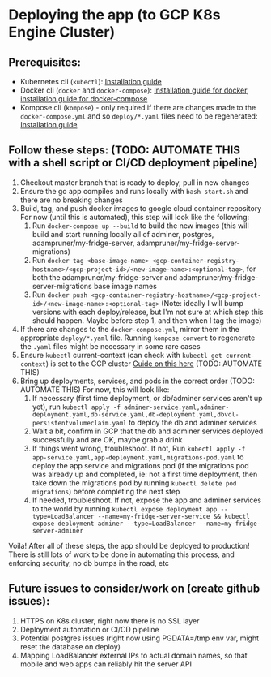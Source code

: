 # Deploying the app (to GCP K8s Engine Cluster)

## Prerequisites:
- Kubernetes cli (`kubectl`): [Installation guide](https://kubernetes.io/docs/tasks/tools/install-kubectl/)
- Docker cli (`docker` and `docker-compose`): [Installation guide for docker](https://docs.docker.com/get-docker/), [installation guide for docker-compose](https://docs.docker.com/compose/install/)
- Kompose cli (`kompose`) - only required if there are changes made to the `docker-compose.yml` and so `deploy/*.yaml` files need to be regenerated: [Installation guide](https://kompose.io/setup/)

## Follow these steps: (TODO: AUTOMATE THIS with a shell script or CI/CD deployment pipeline)
1. Checkout master branch that is ready to deploy, pull in new changes
2. Ensure the go app compiles and runs locally with `bash start.sh` and there are no breaking changes
3. Build, tag, and push docker images to google cloud container repository
  For now (until this is automated), this step will look like the following:
    1. Run `docker-compose up --build` to build the new images (this will build and start running locally all of adminer, postgres, adampruner/my-fridge-server, adampruner/my-fridge-server-migrations)
    2. Run `docker tag <base-image-name> <gcp-container-registry-hostname>/<gcp-project-id>/<new-image-name>:<optional-tag>`, for both the adampruner/my-fridge-server and adampruner/my-fridge-server-migrations base image names
    3. Run `docker push <gcp-container-registry-hostname>/<gcp-project-id>/<new-image-name>:<optional-tag>`
    (Note: ideally I will bump versions with each deploy/release, but I'm not sure at which step this should happen. Maybe before step 1, and then when I tag the image)
4. If there are changes to the `docker-compose.yml`, mirror them in the appropriate `deploy/*.yaml` file. Running `kompose convert` to regenerate the `.yaml` files might be necessary in some rare cases
5. Ensure `kubectl` current-context (can check with `kubectl get current-context`) is set to the GCP cluster [Guide on this here](https://cloud.google.com/kubernetes-engine/docs/how-to/cluster-access-for-kubectl) (TODO: AUTOMATE THIS)
6. Bring up deployments, services, and pods in the correct order (TODO: AUTOMATE THIS)
  For now, this will look like:
    1. If necessary (first time deployment, or db/adminer services aren't up yet), run `kubectl apply -f adminer-service.yaml,adminer-deployment.yaml,db-service.yaml,db-deployment.yaml,dbvol-persistentvolumeclaim.yaml` to deploy the db and adminer services
    2. Wait a bit, confirm in GCP that the db and adminer services deployed successfully and are OK, maybe grab a drink
    3. If things went wrong, troubleshoot. If not, Run `kubectl apply -f app-service.yaml,app-deployment.yaml,migrations-pod.yaml` to deploy the app service and migrations pod (if the migrations pod was already up and completed, ie: not a first time deployment, then take down the migrations pod by running `kubectl delete pod migrations`) before completing the next step
    4. If needed, troubleshoot. If not, expose the app and adminer services to the world by running `kubectl expose deployment app --type=LoadBalancer --name=my-fridge-server-service && kubectl expose deployment adminer --type=LoadBalancer --name=my-fridge-server-adminer`

Voila! After all of these steps, the app should be deployed to production! There is still lots of work to be done in automating this process, and enforcing security, no db bumps in the road, etc

## Future issues to consider/work on (create github issues):
1. HTTPS on K8s cluster, right now there is no SSL layer
2. Deployment automation or CI/CD pipeline
3. Potential postgres issues (right now using PGDATA=/tmp env var, might reset the database on deploy)
4. Mapping LoadBalancer external IPs to actual domain names, so that mobile and web apps can reliably hit the server API
    